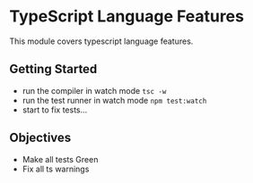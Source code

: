 TypeScript Language Features
====
This module covers typescript language features.

Getting Started
---
- run the compiler in watch mode `tsc -w`
- run the test runner in watch mode `npm test:watch`
- start to fix tests...

Objectives
---
- Make all tests Green
- Fix all ts warnings